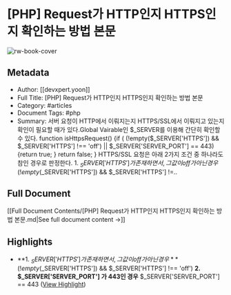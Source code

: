 # [PHP] Request가 HTTP인지 HTTPS인지 확인하는 방법 본문

![rw-book-cover](https://img1.daumcdn.net/thumb/R800x0/?scode=mtistory2&fname=https%3A%2F%2Ft1.daumcdn.net%2Ftistory_admin%2Fstatic%2Fimages%2FopenGraph%2Fopengraph.png)

## Metadata
- Author: [[devxpert.yoon]]
- Full Title: [PHP] Request가 HTTP인지 HTTPS인지 확인하는 방법 본문
- Category: #articles
- Document Tags:  #php 
- Summary: 서버 요청이 HTTP에서 이뤄지는지 HTTPS/SSL에서 이뤄지고 있는지 확인이 필요할 때가 있다.Global Vairable인 $_SERVER를 이용해 간단히 확인할 수 있다. function isHttpsRequest() {if ( (!empty($_SERVER['HTTPS']) && $_SERVER['HTTPS'] !== 'off') || $_SERVER['SERVER_PORT'] == 443) {return true; } return false; } HTTPS/SSL 요청은 아래 2가지 조건 중 하나라도 참인 경우로 판정한다. 1. $_SERVER['HTTPS'] 가 존재하면서, 그 값이 off가 아닌 경우 (!empty($_SERVER['HTTPS']) && $_SERVER['HTTPS'] !=..

## Full Document
[[Full Document Contents/[PHP] Request가 HTTP인지 HTTPS인지 확인하는 방법 본문.md|See full document content →]]

## Highlights
- **1. $_SERVER['HTTPS'] 가 존재하면서, 그 값이 off가 아닌 경우**
  (!empty($_SERVER['HTTPS']) && $_SERVER['HTTPS'] !== 'off')
  **2. $_SERVER['SERVER_PORT'] 가 443인 경우**
  $_SERVER['SERVER_PORT'] == 443 ([View Highlight](https://read.readwise.io/read/01hepb44hekde79f6z3mpdbbg2))
